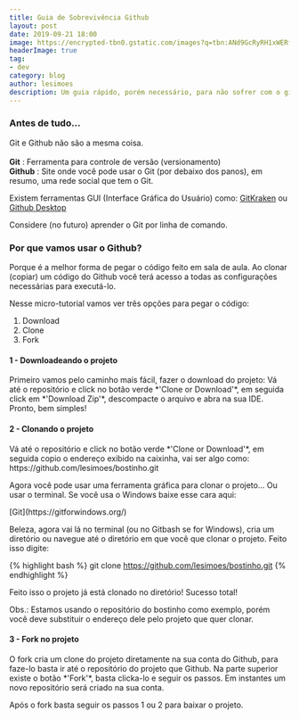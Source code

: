 ```yaml
---
title: Guia de Sobrevivência Github
layout: post
date: 2019-09-21 18:00
image: https://encrypted-tbn0.gstatic.com/images?q=tbn:ANd9GcRyRH1xWERfpkmrEKKy9hBeK3W2u_Bcw8INLphH0Hbh0tpXW00G
headerImage: true
tag:
- dev
category: blog
author: lesimoes
description: Um guia rápido, porém necessário, para não sofrer com o github.
---
```


### Antes de tudo...

Git e Github não são a mesma coisa.
<br><br>
**Git** : Ferramenta para controle de versão (versionamento) <br>
**Github** : Site onde você pode usar o Git (por debaixo dos panos), em resumo, uma rede social que tem o Git.


Existem ferramentas GUI (Interface Gráfica do Usuário) como: [GitKraken](https://www.gitkraken.com/) ou [Github Desktop](https://desktop.github.com/)


Considere (no futuro) aprender o Git por linha de comando.


### Por que vamos usar o Github?

Porque é a melhor forma de pegar o código feito em sala de aula. Ao clonar (copiar) um código do Github você terá acesso a todas as configurações necessárias para executá-lo. 

Nesse micro-tutorial vamos ver três opções para pegar o código: 

1. Download
2. Clone
3. Fork


#### 1 - Downloadeando o projeto

<p>Primeiro vamos pelo caminho mais fácil, fazer o download do projeto: Vá até o repositório e click no botão verde *'Clone or Download'*, em seguida click em *'Download Zip'*, descompacte o arquivo e abra na sua IDE. Pronto, bem simples!</p>


#### 2 - Clonando o projeto

<p>Vá até o repositório e click no botão verde *'Clone or Download'*, em seguida copio o endereço exibido na caixinha, vai ser algo como: https://github.com/lesimoes/bostinho.git</p>

<p>Agora você pode usar uma ferramenta gráfica para clonar o projeto... Ou usar o terminal. Se você usa o Windows baixe esse cara aqui:</p>[Git](https://gitforwindows.org/)

<p>Beleza, agora vai lá no terminal (ou no Gitbash se for Windows), cria um diretório ou navegue até o diretório em que você que clonar o projeto. Feito isso digite:</p>


{% highlight bash %}
git clone https://github.com/lesimoes/bostinho.git
{% endhighlight %}


<p>Feito isso o projeto já está clonado no diretório! Sucesso total!</p>
<p>Obs.: Estamos usando o repositório do bostinho como exemplo, porém você deve substituir o endereço dele pelo projeto que quer clonar.</p>


#### 3 - Fork no projeto

<p>O fork cria um clone do projeto diretamente na sua conta do Github, para faze-lo basta ir até o repositório do projeto que Github. Na parte superior existe o botão *'Fork'*, basta clicka-lo e seguir os passos. Em instantes um novo repositório será criado na sua conta.</p>

<p>Após o fork basta seguir os passos 1 ou 2 para baixar o projeto.</p>